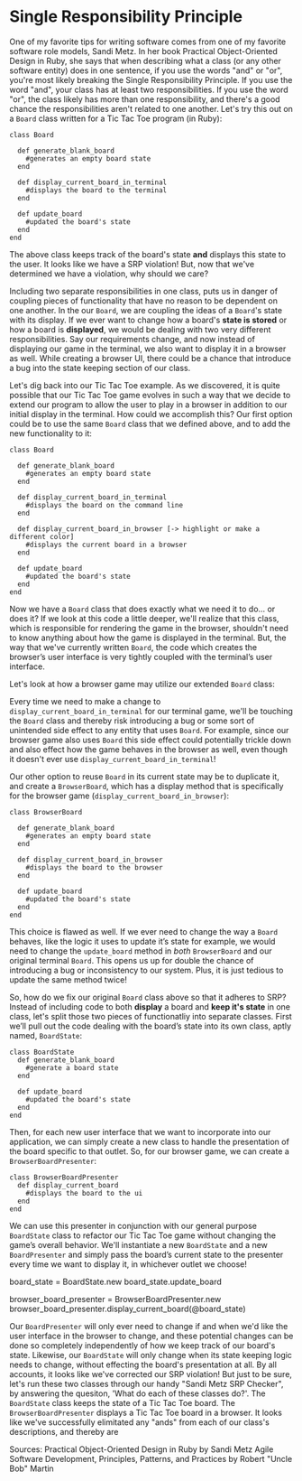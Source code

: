 Single Responsibility Principle
===============================
One of my favorite tips for writing software comes from one of my favorite software role models, Sandi Metz. In her book Practical Object-Oriented Design in Ruby, she says that when describing what a class (or any other software entity) does in one sentence, if you use the words "and" or "or", you're most likely breaking the Single Responsibility Principle. If you use the word "and", your class has at least two responsibilities. If you use the word "or", the class likely has more than one responsibility, and there's a good chance the responsibilities aren't related to one another.  Let's try this out on a ```Board``` class written for a Tic Tac Toe program (in Ruby):

```
class Board

  def generate_blank_board
    #generates an empty board state
  end

  def display_current_board_in_terminal
    #displays the board to the terminal
  end

  def update_board
    #updated the board's state
  end
end
```

The above class keeps track of the board's state **and** displays this state to the user. It looks like we have a SRP violation! But, now that we've determined we have a violation, why should we care?

Including two separate responsibilities in one class, puts us in danger of
coupling pieces of functionality that have no reason to be dependent on one another. In the our ```Board```, we are coupling the ideas of a ```Board```'s state with its display. If we ever want to change how a board's **state is stored** or how a board is **displayed**, we would be dealing with two very different responsibilities.  Say our requirements change, and now instead of displaying our game in the terminal, we also want to display it in a browser as well. While creating a browser UI, there could be a chance that introduce a bug into the state keeping section of our class. 

Let's dig back into our Tic Tac Toe example. As we discovered, it is quite possible that our Tic Tac Toe game evolves in such a way that we decide to extend our program to allow the user to play in a browser in addition to our initial display in the terminal.  How could we accomplish this? Our first option could be to use the same ```Board``` class that we defined above, and to add the new functionality to it:

```
class Board

  def generate_blank_board
    #generates an empty board state
  end

  def display_current_board_in_terminal
    #displays the board on the command line
  end

  def display_current_board_in_browser [-> highlight or make a
different color]
    #displays the current board in a browser
  end

  def update_board
    #updated the board's state
  end
end
```

Now we have a ```Board``` class that does exactly what we need it to do… or does it?  If we look at this code a little deeper, we'll realize that this class, which is responsible for rendering the game in the browser, shouldn't need to know anything about how the game is displayed in the terminal. But, the way that we've currently written ```Board```, the code which creates the browser’s user interface is very tightly coupled with the terminal’s user interface.

Let's look at how a browser game may utilize our extended ```Board``` class:

<!-- class BrowserGame
  def play_the_game
    board = Board.new
    board.display_current_board_in_browser

    #other game logic
  end
end

And a terminal game may look something like this:

class TerminalGame
  def play_the_game
    board = Board.new
    board.display_current_board_in_terminal

    #other game logic
  end
end -->

Every time we need to make a change to ```display_current_board_in_terminal``` for our terminal game, we'll be touching the ```Board``` class and thereby risk introducing a bug or some sort of unintended side effect to any entity that uses ```Board```.  For example, since our browser game also uses ```Board``` this side effect could potentially trickle down and also effect how the game behaves in the browser as well, even though it doesn't ever use ```display_current_board_in_terminal```!

Our other option to reuse ```Board``` in its current state may be to duplicate it, and create a ```BrowserBoard```, which has a display method that is specifically for the browser game (```display_current_board_in_browser```):

```
class BrowserBoard

  def generate_blank_board
    #generates an empty board state
  end

  def display_current_board_in_browser
    #displays the board to the browser
  end

  def update_board
    #updated the board's state
  end
end
```

This choice is flawed as well. If we ever need to change the way a ```Board``` behaves, like the logic it uses to update it’s state for example, we would need to change the ```update_board``` method in *both* ```BrowserBoard``` and our original terminal ```Board```.  This opens us up for double the chance of introducing a bug or inconsistency to our system. Plus, it is just tedious to update the same method twice!

So, how do we fix our original ```Board``` class above so that it adheres to SRP? Instead of including code to both **display** a board and **keep it's state** in one class, let's split those two pieces of functionatliy into separate classes. First we’ll pull out the code dealing with the board’s state into its own class, aptly named, ```BoardState```:

```
class BoardState
  def generate_blank_board
    #generate a board state
  end

  def update_board
    #updated the board's state
  end
end
```

Then, for each new user interface that we want to incorporate into our application, we can simply create a new class to handle the presentation of the board specific to that outlet. So, for our browser game, we can create a ```BrowserBoardPresenter```:

```
class BrowserBoardPresenter
  def display_current_board
    #displays the board to the ui
  end
end
```

We can use this presenter in conjunction with our general purpose ```BoardState``` class to refactor our Tic Tac Toe game without changing the game’s overall behavior. We'll instantiate a new ```BoardState```  and a new ```BoardPresenter``` and simply pass the board’s current state to the presenter every time we want to display it, in whichever outlet we choose!

board_state = BoardState.new
board_state.update_board

browser_board_presenter = BrowserBoardPresenter.new
browser_board_presenter.display_current_board(@board_state)

Our ```BoardPresenter``` will only ever need to change if and when we'd like the user interface in the browser to change, and these potential changes can be done so completely independently of how we keep track of our board's state. Likewise, our ```BoardState``` will only change when its state keeping logic needs to change, without effecting the board's presentation at all. By all accounts, it looks like we've corrected our SRP violation! But just to be sure, let's run these two classes through our handy "Sandi Metz SRP Checker", by answering the quesiton, 'What do each of these classes do?'. The ```BoardState``` class keeps the state of a Tic Tac Toe board. The ```BrowserBoardPresenter``` displays a Tic Tac Toe board in a browser. It looks like we've successfully elimitated any "ands" from each of our class's descriptions, and thereby are


Sources:
Practical Object-Oriented Design in Ruby by Sandi Metz
Agile Software Development, Principles, Patterns, and Practices by
Robert "Uncle Bob" Martin

